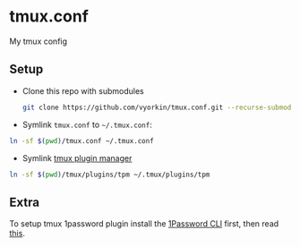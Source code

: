 # tmux.conf

My tmux config

## Setup

* Clone this repo with submodules

  ```sh
  git clone https://github.com/vyorkin/tmux.conf.git --recurse-submodules --depth 1
  ```

* Symlink `tmux.conf` to `~/.tmux.conf`:

```sh
ln -sf $(pwd)/tmux.conf ~/.tmux.conf
```

* Symlink [tmux plugin manager](https://github.com/tmux-plugins/tpm)

```sh
ln -sf $(pwd)/tmux/plugins/tpm ~/.tmux/plugins/tpm
```

## Extra

To setup tmux 1password plugin install the
[1Password CLI](https://app-updates.agilebits.com/product_history/CLI) first,
then read [this](https://github.com/yardnsm/tmux-1password#usage).
